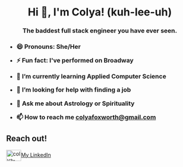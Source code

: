 <h1 align="center">Hi 👋, I'm Colya! (kuh-lee-uh)</h1>
<h3 align="center">The baddest full stack engineer you have ever seen.<h3>

- 😄 Pronouns: She/Her

- ⚡ Fun fact: I've performed on Broadway

- 🌱 I’m currently learning **Applied Computer Science**

- 🤝 I’m looking for help with **finding a job**

- 💬 Ask me about **Astrology or Spirituality**

- 📫 How to reach me **colyafoxworth@gmail.com**

## Reach out!
<a href="https://linkedin.com/in/colya-foxworth" target="blank"><img align="center" src="https://raw.githubusercontent.com/rahuldkjain/github-profile-readme-generator/master/src/images/icons/Social/linked-in-alt.svg" alt="colya-foxworth" height="30" width="40" />My LinkedIn</a>


<!--
**theecolya/theecolya** is a ✨ _special_ ✨ repository because its `README.md` (this file) appears on your GitHub profile.

Here are some ideas to get you started:

- 🔭 I’m currently working on ...
- 🌱 I’m currently learning ...
- 👯 I’m looking to collaborate on ...
- 🤔 I’m looking for help with ...
- 💬 Ask me about ...
- 📫 How to reach me: ...
- 😄 Pronouns: ...
- ⚡ Fun fact: ...
-->
